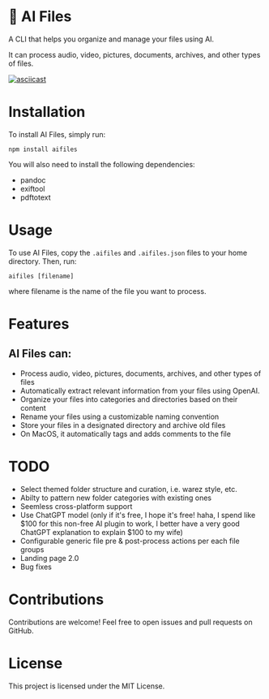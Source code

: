 # 🤖 AI Files

A CLI that helps you organize and manage your files using AI.

It can process audio, video, pictures, documents, archives, and other types of files.

[![asciicast](https://asciinema.org/a/yDAxoLp1kS7MH1oBhXDcr6YQE.svg)](https://asciinema.org/a/yDAxoLp1kS7MH1oBhXDcr6YQE?npt:200&cols=200&speed=4&autoplay=1&loop=1)

# Installation

To install AI Files, simply run:

```
npm install aifiles
```

You will also need to install the following dependencies:
- pandoc
- exiftool
- pdftotext

# Usage

To use AI Files, copy the `.aifiles` and `.aifiles.json` files to your home directory. Then, run:

```
aifiles [filename]
```

where filename is the name of the file you want to process.

# Features

## AI Files can:

- Process audio, video, pictures, documents, archives, and other types of files
- Automatically extract relevant information from your files using OpenAI.
- Organize your files into categories and directories based on their content
- Rename your files using a customizable naming convention
- Store your files in a designated directory and archive old files
- On MacOS, it automatically tags and adds comments to the file

# TODO

- Select themed folder structure and curation, i.e. warez style, etc.
- Abilty to pattern new folder categories with existing ones
- Seemless cross-platform support
- Use ChatGPT model (only if it's free, I hope it's free! haha, I spend like $100 for this non-free AI plugin to work, I better have a very good ChatGPT explanation to explain $100 to my wife)
- Configurable generic file pre & post-process actions per each file groups
- Landing page 2.0
- Bug fixes

# Contributions

Contributions are welcome! Feel free to open issues and pull requests on GitHub.

# License

This project is licensed under the MIT License.

